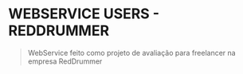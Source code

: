 # WEBSERVICE USERS - REDDRUMMER
> WebService feito como projeto de avaliação para freelancer na empresa RedDrummer
